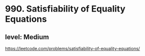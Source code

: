 # 990. Satisfiability of Equality Equations
## level: Medium

https://leetcode.com/problems/satisfiability-of-equality-equations/
